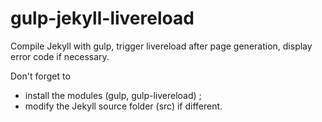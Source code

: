 # gulp-jekyll-livereload
Compile Jekyll with gulp, trigger livereload after page generation, display error code if necessary.

Don't forget to
- install the modules (gulp, gulp-livereload) ;
- modify the Jekyll source folder (src) if different.
